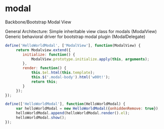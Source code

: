 modal
=====

Backbone/Bootstrap Modal View

General Architecture:
Simple inheritable view class for modals (ModalView)
Generic behavioral driver for bootstrap modal plugin (ModalDelegate)

```js
define('HelloWorldModal', ['ModalView'], function(ModalView) {
     return Modalview.extend({
        initialize: function() {
            ModalView.prototype.initialize.apply(this, arguments);
        },
        render: function() {
            this.$el.html(this.template);
            this.$('.modal-body').html('w00t!');
            return this;
        }
     });
});

define(['HelloWorldModal'], function(HelloWorldModal) {
     var helloWorldModal = new HelloWorldModal({onhiddenRemove: true});
     helloWorldModal.append(helloWorldModal.render().el);
     helloWorldModal.show();
});
```
